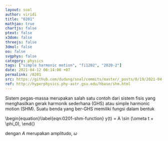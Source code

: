 ```yaml
---
layout: soal
author: viridi
title: "0201"
mathjax: true
chartjs: false
ptext: false
x3dom: false
threejs: false
3dmol: false
oo: false
svgphys: false
category: physics
tags: ["simple harmonic motion", "fi1202", "2020-2"]
date: 2021-04-12 06:14:00 +07
permalink: /0201
src: https://github.com/dudung/soal/commits/master/_posts/0/19/2021-04-12-simple-harmonic-motion-0.md
ref: http://hyperphysics.phy-astr.gsu.edu/hbase/shm.html
---
```

Sistem pegas-massa merupakan salah satu contoh dari sistem fisis yang menghasilkan gerak harmonik sederhana (GHS) atau simple harmonic motion (SHM). Suatu benda yang ber-GHS memiliki fungsi dalam bentuk

\begin{equation}\label{eqn:0201-shm-function}
y(t) = A \sin (\ometa t + \phi_0),
\end{}

dengan $A$ merupakan amplitudo, $\omega$